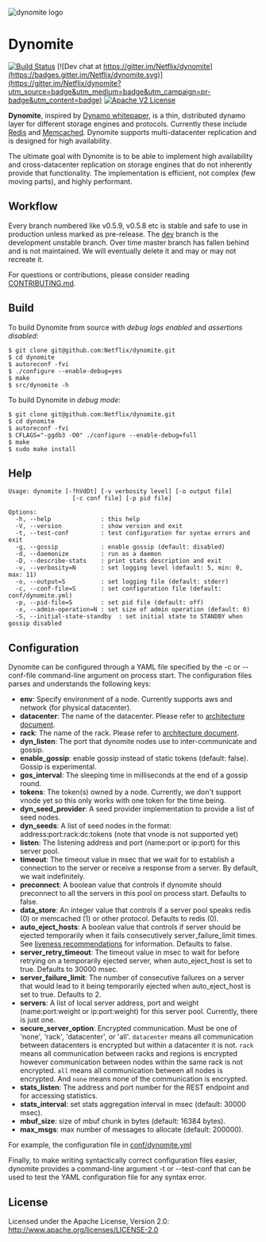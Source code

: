 
![dynomite logo](images/dynomite-logo.png)


# Dynomite 

[![Build Status](https://secure.travis-ci.org/Netflix/dynomite.png)](http://travis-ci.org/Netflix/dynomite)
[![Dev chat at https://gitter.im/Netflix/dynomite](https://badges.gitter.im/Netflix/dynomite.svg)](https://gitter.im/Netflix/dynomite?utm_source=badge&utm_medium=badge&utm_campaign=pr-badge&utm_content=badge)
[![Apache V2 License](http://img.shields.io/badge/license-Apache%20V2-blue.svg)](https://github.com/Netflix/dynomite/blob/dev/LICENSE)

**Dynomite**, inspired by [Dynamo whitepaper](http://www.allthingsdistributed.com/files/amazon-dynamo-sosp2007.pdf), is a thin, distributed dynamo layer for different storage engines and protocols. Currently these include [Redis](http://redis.io) and [Memcached](http://www.memcached.org/).  Dynomite supports multi-datacenter replication and is designed for high availability.

The ultimate goal with Dynomite is to be able to implement high availability and cross-datacenter replication on storage engines that do not inherently provide that functionality. The implementation is efficient, not complex (few moving parts), and highly performant.

## Workflow

Every branch numbered like v0.5.9, v0.5.8 etc is stable and safe to use in production unless marked as pre-release. The [dev]( https://github.com/Netflix/dynomite/tree/dev ) branch is the development unstable branch. Over time master branch has fallen behind and is not maintained. We will eventually delete it and may or may not recreate it.

For questions or contributions, please consider reading [CONTRIBUTING.md](CONTRIBUTING.md).

## Build

To build Dynomite from source with _debug logs enabled_ and _assertions disabled_:

    $ git clone git@github.com:Netflix/dynomite.git
    $ cd dynomite
    $ autoreconf -fvi
    $ ./configure --enable-debug=yes
    $ make
    $ src/dynomite -h

To build Dynomite in _debug mode_:

    $ git clone git@github.com:Netflix/dynomite.git
    $ cd dynomite
    $ autoreconf -fvi
    $ CFLAGS="-ggdb3 -O0" ./configure --enable-debug=full
    $ make
    $ sudo make install

## Help

    Usage: dynomite [-?hVdDt] [-v verbosity level] [-o output file]
                      [-c conf file] [-p pid file] 

    Options:
      -h, --help              : this help
      -V, --version           : show version and exit
      -t, --test-conf         : test configuration for syntax errors and exit
      -g, --gossip            : enable gossip (default: disabled)
      -d, --daemonize         : run as a daemon
      -D, --describe-stats    : print stats description and exit
      -v, --verbosity=N       : set logging level (default: 5, min: 0, max: 11)
      -o, --output=S          : set logging file (default: stderr)
      -c, --conf-file=S       : set configuration file (default: conf/dynomite.yml)
      -p, --pid-file=S        : set pid file (default: off)
      -x, --admin-operation=N : set size of admin operation (default: 0)
      -S, --initial-state-standby  : set initial state to STANDBY when gossip disabled


## Configuration

Dynomite can be configured through a YAML file specified by the -c or --conf-file command-line argument on process start. The configuration files parses and understands the following keys:

+ **env**: Specify environment of a node.  Currently supports aws and network (for physical datacenter).
+ **datacenter**: The name of the datacenter.  Please refer to [architecture document](https://github.com/Netflix/dynomite/wiki/Architecture).
+ **rack**: The name of the rack.  Please refer to [architecture document](https://github.com/Netflix/dynomite/wiki/Architecture).
+ **dyn_listen**: The port that dynomite nodes use to inter-communicate and gossip.
+ **enable_gossip**: enable gossip instead of static tokens (default: false). Gossip is experimental.
+ **gos_interval**: The sleeping time in milliseconds at the end of a gossip round.
+ **tokens**: The token(s) owned by a node.  Currently, we don't support vnode yet so this only works with one token for the time being.
+ **dyn_seed_provider**: A seed provider implementation to provide a list of seed nodes.
+ **dyn_seeds**: A list of seed nodes in the format: address:port:rack:dc:tokens (note that vnode is not supported yet)
+ **listen**: The listening address and port (name:port or ip:port) for this server pool.
+ **timeout**: The timeout value in msec that we wait for to establish a connection to the server or receive a response from a server. By default, we wait indefinitely.
+ **preconnect**: A boolean value that controls if dynomite should preconnect to all the servers in this pool on process start. Defaults to false.
+ **data_store**: An integer value that controls if a server pool speaks redis (0) or memcached (1) or other protocol. Defaults to redis (0).
+ **auto_eject_hosts**: A boolean value that controls if server should be ejected temporarily when it fails consecutively server_failure_limit times. See [liveness recommendations](notes/recommendation.md#liveness) for information. Defaults to false.
+ **server_retry_timeout**: The timeout value in msec to wait for before retrying on a temporarily ejected server, when auto_eject_host is set to true. Defaults to 30000 msec.
+ **server_failure_limit**: The number of consecutive failures on a server that would lead to it being temporarily ejected when auto_eject_host is set to true. Defaults to 2.
+ **servers**: A list of local server address, port and weight (name:port:weight or ip:port:weight) for this server pool. Currently, there is just one.
+ **secure_server_option**: Encrypted communication. Must be one of 'none', 'rack', 'datacenter', or 'all'. ```datacenter``` means all communication between datacenters is encrypted but within a datacenter it is not. ```rack``` means all communication between racks and regions is encrypted however communication between nodes within the same rack is not encrypted. ```all``` means all communication between all nodes is encrypted. And ```none``` means none of the communication is encrypted. 
+ **stats_listen**: The address and port number for the REST endpoint and for accessing statistics.
+ **stats_interval**: set stats aggregation interval in msec (default: 30000 msec).
+ **mbuf_size**: size of mbuf chunk in bytes (default: 16384 bytes).
+ **max_msgs**: max number of messages to allocate (default: 200000).

For example, the configuration file in [conf/dynomite.yml](conf/dynomite.yml)

Finally, to make writing syntactically correct configuration files easier, dynomite provides a command-line argument -t or --test-conf that can be used to test the YAML configuration file for any syntax error.


## License

Licensed under the Apache License, Version 2.0: http://www.apache.org/licenses/LICENSE-2.0
